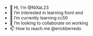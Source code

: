 - 👋 Hi, I’m @NiXaL23
- 👀 I’m interested in learning front end
- 🌱 I’m currently learning cc50 
- 💞️ I’m looking to collaborate on working
- 📫 How to reach me @erickberredo

<!---
NiXaL23/NiXaL23 is a ✨ special ✨ repository because its `README.md` (this file) appears on your GitHub profile.
You can click the Preview link to take a look at your changes.
--->
